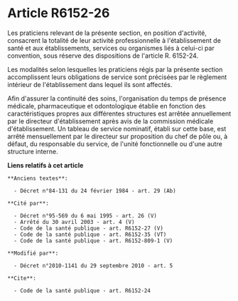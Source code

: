 # Article R6152-26

Les praticiens relevant de la présente section, en position d'activité, consacrent la totalité de leur activité
professionnelle à l'établissement de santé et aux établissements, services ou organismes liés à celui-ci par convention, sous
réserve des dispositions de l'article R. 6152-24. 

Les modalités selon lesquelles les praticiens régis par la présente section accomplissent leurs obligations de service sont
précisées par le règlement intérieur de l'établissement dans lequel ils sont affectés. 

Afin d'assurer la continuité des soins, l'organisation du temps de présence médicale, pharmaceutique et odontologique établie
en fonction des caractéristiques propres aux différentes structures est arrêtée annuellement par le directeur d'établissement
après avis de la commission médicale d'établissement. Un tableau de service nominatif, établi sur cette base, est arrêté
mensuellement par le directeur sur proposition du chef de pôle ou, à défaut, du responsable du service, de l'unité
fonctionnelle ou d'une autre structure interne.

**Liens relatifs à cet article**

	**Anciens textes**:

	  - Décret n°84-131 du 24 février 1984 - art. 29 (Ab)

	**Cité par**:

	  - Décret n°95-569 du 6 mai 1995 - art. 26 (V)
	  - Arrêté du 30 avril 2003 - art. 4 (V)
	  - Code de la santé publique - art. R6152-27 (V)
	  - Code de la santé publique - art. R6152-35 (VT)
	  - Code de la santé publique - art. R6152-809-1 (V)

	**Modifié par**:

	  - Décret n°2010-1141 du 29 septembre 2010 - art. 5

	**Cite**:

	  - Code de la santé publique - art. R6152-24
